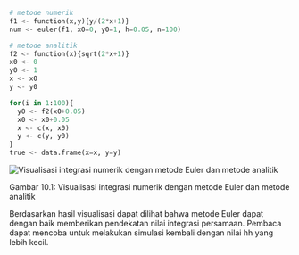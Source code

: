 ```python
# metode numerik
f1 <- function(x,y){y/(2*x+1)}
num <- euler(f1, x0=0, y0=1, h=0.05, n=100)

# metode analitik
f2 <- function(x){sqrt(2*x+1)}
x0 <- 0
y0 <- 1
x <- x0
y <- y0

for(i in 1:100){
  y0 <- f2(x0+0.05)
  x0 <- x0+0.05
  x <- c(x, x0)
  y <- c(y, y0)
}
true <- data.frame(x=x, y=y)
```

![Visualisasi integrasi numerik dengan metode Euler dan metode analitik](https://bookdown.org/moh_rosidi2610/Metode_Numerik/Metode_Numerik_files/figure-html/eulerviz-1.png)

Gambar 10.1: Visualisasi integrasi numerik dengan metode Euler dan metode analitik

Berdasarkan hasil visualisasi dapat dilihat bahwa metode Euler dapat dengan baik memberikan pendekatan nilai integrasi persamaan. Pembaca dapat mencoba untuk melakukan simulasi kembali dengan nilai hh yang lebih kecil.